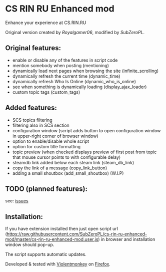 # CS RIN RU Enhanced mod
Enhance your experience at CS.RIN.RU

Original version created by *Royalgamer06*, modified by _SubZeroPL_.

## Original features:
- enable or disable any of the features in script code
- mention somebody when posting (mentioning)
- dynamically load next pages when browsing the site (infinite_scrolling)
- dynamically refresh the current time (dynamic_time)
- dynamically refresh Who Is Online (dynamic_who_is_online)
- see when something is dynamically loading (display_ajax_loader)
- custom topic tags (custom_tags)

## Added features:
- SCS topics filtering
- filtering also in SCS section
- configuration window (script adds button to open configuration window in upper-right corner of browser window)
- option to enable/disable whole script
- option for custom title formatting
- topic preview (when checked displays preview of first post from topic that mouse cursor points to with configurable delay)
- steamdb link added below each steam link (steam_db_link)
- copy the link of a message (copy_link_button)
- adding a small shoutbox (add_small_shoutbox) (W.I.P)

## TODO (planned features):
see: [issues](https://github.com/SubZeroPL/cs-rin-ru-enhanced-mod/issues)

## Installation:
If you have extension installed then just open script url (https://raw.githubusercontent.com/SubZeroPL/cs-rin-ru-enhanced-mod/master/cs-rin-ru-enhanced-mod.user.js) in browser and installation window should pop-up.

The script supports automatic updates.

Developed & tested with [Violentmonkey](https://violentmonkey.github.io/) on [Firefox](https://www.mozilla.org/en-US/firefox/new/).
